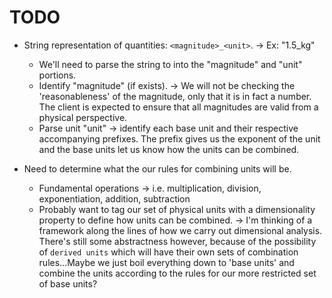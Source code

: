 # TODO

- String representation of quantities: `<magnitude>_<unit>`. -> Ex: "1.5_kg"
  - We'll need to parse the string to into the "magnitude" and "unit" portions.
  - Identify "magnitude" (if exists). -> We will not be checking the 'reasonableness' of the magnitude, only that it is in fact a number. The client is expected to ensure that all magnitudes are valid from a physical perspective.
  - Parse unit "unit" -> identify each base unit and their respective accompanying prefixes. The prefix gives us the exponent of the unit and the base units let us know how the units can be combined.

- Need to determine what the our rules for combining units will be.
  - Fundamental operations -> i.e. multiplication, division, exponentiation, addition, subtraction
  - Probably want to tag our set of physical units with a dimensionality property to define how units can be combined. -> I'm thinking of a framework along the lines of how we carry out dimensional analysis. There's still some abstractness however, because of the possibility of `derived units` which will have their own sets of combination rules...Maybe we just boil everything down to 'base units' and combine the units according to the rules for our more restricted set of base units?

